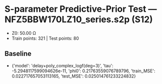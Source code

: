 # S-parameter Predictive-Prior Test — NFZ5BBW170LZ10_series.s2p (S12)
- Z0: 50.00 Ω
- Train points: 321  |  Test points: 80

## Baseline
- {'model': 'delay+poly_complex_logf(deg=3)', 'tau': -5.2948117599094626e-11, 'phi0': 0.21763559076789796, 'train_MSE': 0.022717657053113165, 'test_MSE': 0.025014761233224832}